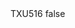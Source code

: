 <?xml version="1.0" encoding="UTF-8"?>
<CustomMetadata xmlns="http://soap.sforce.com/2006/04/metadata">
    <label>TXU516</label>
    <protected>false</protected>
</CustomMetadata>
